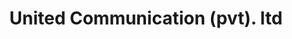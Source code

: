 ---
title: "United Communication (pvt). ltd"
url: /karachi/united-communication-pvt-ltd/
shop: wholesale
---